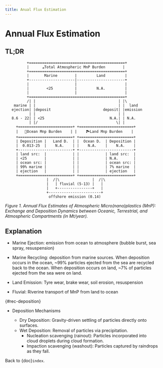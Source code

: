 ```yaml
---
title: Anual Flux Estimation
---
```


# Annual Flux Estimation

## TL;DR

```none
          +============================================+
          |      ☁️Total Atmospheric MnP Burden        |
          +============================================+
          |       Marine        |         Land         |
          +---------------------|----------------------+
          |                     |                      |
          |        <25          |         N.A.         |
          |                     |                      |
          +============================================+
          /| |                                      | |\
    marine | |                                      | |  land
   ejection| |deposit                        deposit| |emission
           | |                                      | |
   8.6 - 22| | <25                              N.A.| | N.A.
           | |/                                    \| |
     +=========================+ +=========================+
     |   🌊Ocean Mnp Burden    | |    🏞️Land Mnp Burden    |
     +=========================+ +=========================+
     | Deposition |   Land D.  | |  Ocean D.  | Deposition |
     |  0.013-25  |    N.A.    | |    N.A.    |    N.A.    |
     +-------------------------+ +-------------------------+
     | land src:  |            | |            | land src:  |
     | <25        |            | |            | N.A.       |
     | ocean src: |            | |            | ocean src: |
     | 99% marine |            | |            | 7% marine  |
     | ejection   |            | |            | ejection   |
     +=========================+ +=========================+
                   |  /|\               |  /|\
                   |   | fluvial (5-13) |   |
                   |   +----------------+   |
                   +------------------------+
                    offshore emission (0.14)
```

_Figure 1. Annual Flux Estimates of Atmospheric Micro(nano)plastics (MnP):
Exchange and Deposition Dynamics between Oceanic, Terrestrial, and Atmospheric
Compartments (in Mt/year)._

## Explanation

- Marine Ejection: emission from ocean to atmosphere (bubble burst, sea spray,
  resuspension)

- Marine Recycling: deposition from marine sources. When deposition occurs in
  the ocean, ~99% particles ejected from the sea are recycled back to the ocean.
  When deposition occurs on land, ~7% of particles ejected from the sea were on
  land.
- Land Emission: Tyre wear, brake wear, soil erosion, resuspension

- Fluvial: Riverine transport of MnP from land to ocean

{#rec-deposition}

- Deposition Mechanisms

  - Dry Deposition: Gravity-driven settling of particles directly onto surfaces.
  - Wet Deposition: Removal of particles via precipitation.
    - Nucleation scavenging (rainout): Particles incorporated into cloud droplets during cloud formation.
    - Impaction scavenging (washout): Particles captured by raindrops as they fall.

Back to {doc}`index`.

```{disqus}

```
